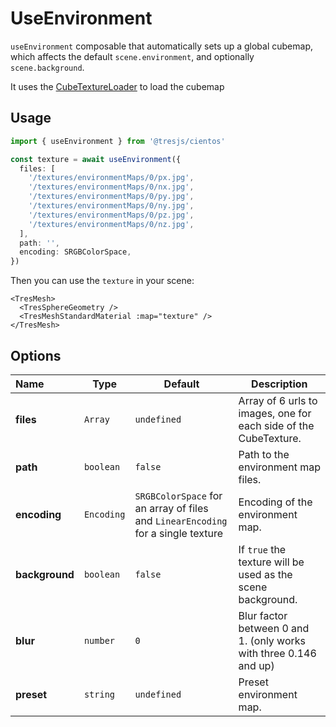 # UseEnvironment 

<DocsDemo>
  <EnvironmentDemo />
</DocsDemo>

`useEnvironment` composable that automatically sets up a global cubemap, which affects the default `scene.environment`, and optionally `scene.background`.

It uses the [CubeTextureLoader](https://threejs.org/docs/#api/en/loaders/CubeTextureLoader) to load the cubemap

## Usage

```ts
import { useEnvironment } from '@tresjs/cientos'

const texture = await useEnvironment({
  files: [
    '/textures/environmentMaps/0/px.jpg',
    '/textures/environmentMaps/0/nx.jpg',
    '/textures/environmentMaps/0/py.jpg',
    '/textures/environmentMaps/0/ny.jpg',
    '/textures/environmentMaps/0/pz.jpg',
    '/textures/environmentMaps/0/nz.jpg',
  ],
  path: '',
  encoding: SRGBColorSpace,
})
```

Then you can use the `texture` in your scene:

```vue{3}
<TresMesh>
  <TresSphereGeometry />
  <TresMeshStandardMaterial :map="texture" />
</TresMesh>
```

## Options

| Name           | Type       | Default                                                                          | Description                                                       |
| :------------- | ---------- | -------------------------------------------------------------------------------- | ----------------------------------------------------------------- |
| **files**      | `Array`    | `undefined`                                                                      | Array of 6 urls to images, one for each side of the CubeTexture.  |
| **path**       | `boolean`  | `false`                                                                          | Path to the environment map files.                                |
| **encoding**   | `Encoding` | `SRGBColorSpace` for an array of files and `LinearEncoding` for a single texture | Encoding of the environment map.                                  |
| **background** | `boolean`  | `false`                                                                          | If `true` the texture will be used as the scene background.       |
| **blur**       | `number`   | `0`                                                                              | Blur factor between 0 and 1. (only works with three 0.146 and up) |
| **preset**     | `string`   | `undefined`                                                                      | Preset environment map.                                           |
